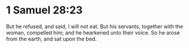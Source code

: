 # 1 Samuel 28:23

But he refused, and said, I will not eat. But his servants, together with the woman, compelled him; and he hearkened unto their voice. So he arose from the earth, and sat upon the bed.